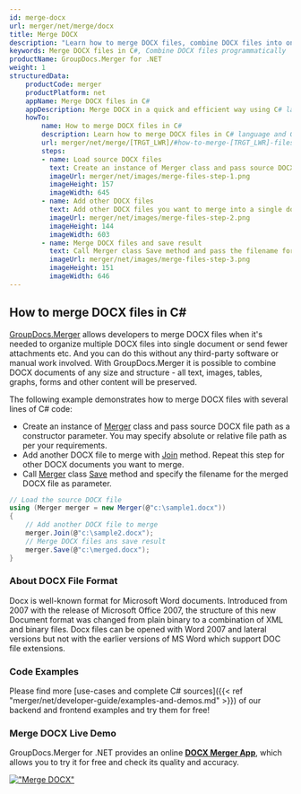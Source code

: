 ```yaml
---
id: merge-docx
url: merger/net/merge/docx
title: Merge DOCX
description: "Learn how to merge DOCX files, combine DOCX files into one file programmatically in C# language using GroupDocs.Merger for .NET library."
keywords: Merge DOCX files in C#, Combine DOCX files programmatically
productName: GroupDocs.Merger for .NET
weight: 1
structuredData:
    productCode: merger
    productPlatform: net
    appName: Merge DOCX files in C#
    appDescription: Merge DOCX in a quick and efficient way using C# language and GroupDocs.Merger for .NET API, without the use of any third-party software like Microsoft or Open Office.
    howTo:
        name: How to merge DOCX files in C# 
        description: Learn how to merge DOCX files in C# language and GroupDocs.Merger for .NET API, without the use of any third-party software like Microsoft or Open Office.
        url: merger/net/merge/[TRGT_LWR]/#how-to-merge-[TRGT_LWR]-files-in-c
        steps:
        - name: Load source DOCX files 
          text: Create an instance of Merger class and pass source DOCX file path as a constructor parameter. You may specify absolute or relative file path as per your requirements. 
          imageUrl: merger/net/images/merge-files-step-1.png
          imageHeight: 157
          imageWidth: 645
        - name: Add other DOCX files
          text: Add other DOCX files you want to merge into a single document with Join method of Merger class.
          imageUrl: merger/net/images/merge-files-step-2.png
          imageHeight: 144
          imageWidth: 603
        - name: Merge DOCX files and save result 
          text: Call Merger class Save method and pass the filename for the resultant DOCX file as parameter.
          imageUrl: merger/net/images/merge-files-step-3.png
          imageHeight: 151
          imageWidth: 646
---
```


## How to merge DOCX files in C#

[GroupDocs.Merger](https://products.groupdocs.com/merger/net) allows developers to merge DOCX files when it's needed to organize multiple
 DOCX files into single document or send fewer attachments etc. And you can do this without any third-party software or manual work involved.
 With GroupDocs.Merger it is possible to combine DOCX documents of any size and structure - all text, images, tables, graphs, forms and other content will be preserved.

The following example demonstrates how to merge DOCX files with several lines of C# code:

* Create an instance of [Merger](https://apireference.groupdocs.com/net/merger/groupdocs.merger/merger) class and pass source DOCX file path as a constructor parameter. You may specify absolute or relative file path as per your requirements.
* Add another DOCX file to merge with [Join](https://apireference.groupdocs.com/merger/net/groupdocs.merger/merger/methods/join/index) method. Repeat this step for other DOCX documents you want to merge.
* Call [Merger](https://apireference.groupdocs.com/net/merger/groupdocs.merger/merger) class [Save](https://apireference.groupdocs.com/merger/net/groupdocs.merger/merger/methods/save/index) method and specify the filename for the merged DOCX file as parameter.

```csharp
// Load the source DOCX file
using (Merger merger = new Merger(@"c:\sample1.docx"))
{
    // Add another DOCX file to merge
    merger.Join(@"c:\sample2.docx");
    // Merge DOCX files ans save result
    merger.Save(@"c:\merged.docx");
}
```

### About DOCX File Format 

Docx is well-known format for Microsoft Word documents. Introduced from 2007 with the release of Microsoft Office 2007, the structure of this new Document format was changed from plain binary to a combination of XML and binary files. Docx files can be opened with Word 2007 and lateral versions but not with the earlier versions of MS Word which support DOC file extensions.

### Code Examples

Please find more [use-cases and complete C# sources]({{< ref "merger/net/developer-guide/examples-and-demos.md" >}}) of our backend and frontend examples and try them for free!

### Merge DOCX Live Demo 

GroupDocs.Merger for .NET provides an online [**DOCX Merger App**](https://products.groupdocs.app/merger/docx), which allows you to try it for free and check its quality and accuracy.

[!["Merge DOCX"](merger/net/images/merge/merge-docx.png)](https://products.groupdocs.app/merger/docx)